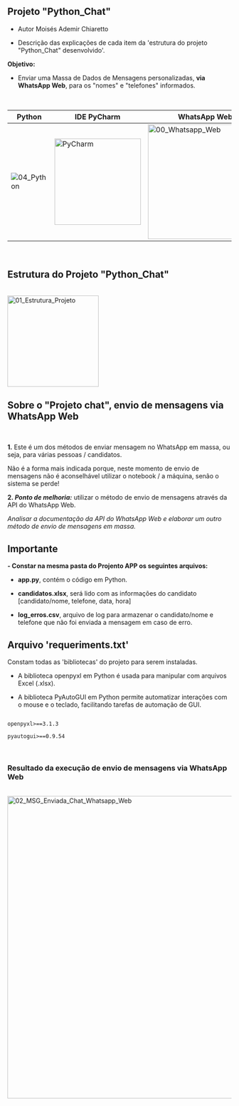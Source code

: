 ## Projeto "Python_Chat"

- Autor Moisés Ademir Chiaretto
  
- Descrição das explicações de cada item da 'estrutura do projeto "Python_Chat" desenvolvido'.

**Objetivo:**

- Enviar uma Massa de Dados de Mensagens personalizadas, **via WhatsApp Web**, para os "nomes" e "telefones" informados.


<br>

|Python           |IDE PyCharm              |WhatsApp Web          |HTML / CSS / JS  	|XPATH	  	|
|-----------------|-------------------------|----------------------|------------------|-----------|
| ![04_Python](https://github.com/moiseschiaretto/Python_MassadeDados/assets/84775466/85379dcd-9c54-435b-806c-3a32f9c3379a) | <img width="194" alt="PyCharm" src="https://github.com/moiseschiaretto/Python_MassadeDados/assets/84775466/3b559cdd-52a3-4d99-8c3a-bad81aaa7731"> | <img width="258" alt="00_Whatsapp_Web" src="https://github.com/moiseschiaretto/Python_Chat/assets/84775466/e073a334-293b-4d27-a759-024d32a78c27"> | <img width="236" alt="00_HTML_CSS_JS" src="https://github.com/moiseschiaretto/Python_MassadeDados/assets/84775466/950d0762-c8b2-4d30-9d6e-af34006b3ac9"> | <img width="142" alt="00_XPATH" src="https://github.com/moiseschiaretto/Python_MassadeDados/assets/84775466/c89d3bdd-4d14-4f43-ac2c-93d7382cafdc"> |

<br>

## Estrutura do Projeto "Python_Chat"
<br>

<img width="205" alt="01_Estrutura_Projeto" src="https://github.com/moiseschiaretto/Python_Chat/assets/84775466/a882a52a-2aee-402e-b871-b0147830d968">



## Sobre o "Projeto chat", envio de mensagens via WhatsApp Web
<br>

**1.** Este é um dos métodos de enviar mensagem no WhatsApp em massa, ou seja, para várias pessoas / candidatos.

Não é a forma mais indicada porque, neste momento de envio de mensagens não é aconselhável utilizar o notebook / a máquina, senão o sistema se perde!

**2. _Ponto de melhoria:_** utilizar o método de envio de mensagens através da API do WhatsApp Web.

_Analisar a documentação da API do WhatsApp Web e elaborar um outro método de envio de mensagens em massa._


## Importante

**- Constar na mesma pasta do Projento APP os seguintes arquivos:**

- **app.py**, contém o código em Python.

- **candidatos.xlsx**, será lido com as informações do candidato [candidato/nome, telefone, data, hora]

- **log_erros.csv**, arquivo de log para armazenar o candidato/nome e telefone que não foi enviada a mensagem em caso de erro.


## Arquivo 'requeriments.txt'

Constam todas as 'bibliotecas' do projeto para serem instaladas.

- A biblioteca openpyxl em Python é usada para manipular com arquivos Excel (.xlsx).

- A biblioteca PyAutoGUI em Python permite automatizar interações com o mouse e o teclado, facilitando tarefas de automação de GUI.

```

openpyxl>==3.1.3

pyautogui>==0.9.54

```
<br>

### Resultado da execução de envio de mensagens via WhatsApp Web
<br>

<img width="680" alt="02_MSG_Enviada_Chat_Whatsapp_Web" src="https://github.com/moiseschiaretto/Python_Chat/assets/84775466/cdf43452-0ffc-4c79-9d8e-20ff31e5999c">
<br>

